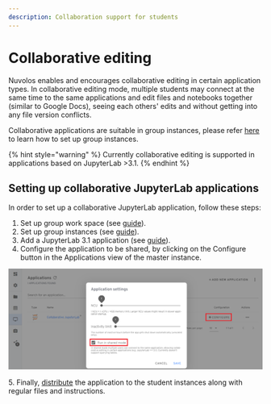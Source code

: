 ```yaml
---
description: Collaboration support for students
---
```


# Collaborative editing

Nuvolos enables and encourages collaborative editing in certain application types. In collaborative editing mode, multiple students may connect at the same time to the same applications and edit files and notebooks together (similar to Google Docs), seeing each others' edits and without getting into any file version conflicts.&#x20;

Collaborative applications are suitable in group instances, please refer [here](./) to learn how to set up group instances.

{% hint style="warning" %}
Currently collaborative editing is supported in applications based on JupyterLab >3.1.
{% endhint %}

## Setting up collaborative JupyterLab applications

In order to set up a collaborative JupyterLab application, follow these steps:

1. Set up group work space (see [guide](./#create-a-new-space)).
2. Set up group instances (see [guide](./#add-group-instances)).
3. Add a JupyterLab 3.1 application (see [guide](../../../getting-started/work-with-applications/create-an-application.md)).
4. Configure the application to be shared, by clicking on the Configure button in the Applications view of the master instance.

![Enabling shared mode for an application](../../../.gitbook/assets/screenshot-2021-09-22-175534.png)

&#x20;   5\. Finally, [distribute](../instructor-guide.md#2-3-distribute-to-prospective-students) the application to the student instances along with regular files and instructions.

